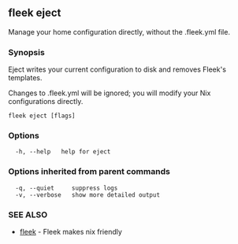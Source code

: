 ## fleek eject

Manage your home configuration directly, without the .fleek.yml file.

### Synopsis

Eject writes your current configuration to disk and removes Fleek's templates.

Changes to .fleek.yml will be ignored; you will modify your Nix configurations directly.

```
fleek eject [flags]
```

### Options

```
  -h, --help   help for eject
```

### Options inherited from parent commands

```
  -q, --quiet     suppress logs
  -v, --verbose   show more detailed output
```

### SEE ALSO

* [fleek](fleek.md)	 - Fleek makes nix friendly

